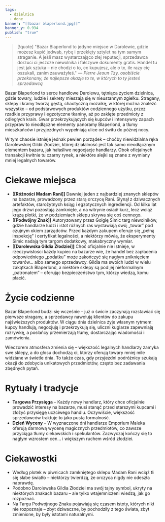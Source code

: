 ```yaml
---
tags:
  - dzielnica
  - done
banner: "[[bazar blaperlond.jpg]]"
banner_y: 0.934
publish: "true"
---
```

>[!quote] "Bazar Blaperlond to jedyne miejsce w Darolewie, gdzie możesz kupić jedwab, rybę i przeklęty sztylet na tym samym straganie. A jeśli masz wystarczająco złej reputacji, sprzedawca dorzuci ci jeszcze niewolnika i fałszywe dokumenty gratis. Handel tu jest jak sztuka – nie chodzi o to, co kupujesz, ale o to, ile razy cię oszukali, zanim zauważyłeś."
>— _Pierre Jeoun Tzy, osobiście przekonany, że najlepsze okazje to te, w których to ty jesteś sprzedawcą_

Bazar Blaperlond to serce handlowe Darolewu, tętniąca życiem dzielnica, gdzie towary, ludzie i sekrety mieszają się w nieustannym zgiełku. Stragany, sklepy i kramy tworzą gęstą, chaotyczną mozaikę, w której można znaleźć wszystko – od podstawowych produktów codziennego użytku, przez rzadkie przyprawy i egzotyczne tkaniny, aż po zaklęte przedmioty z odległych krain. Gwar przekrzykujących się kupców i intensywny zapach przypraw to nieodłączne elementy panoramy Blaperlond, a tłumy mieszkańców i przyjezdnych wypełniają ulice od świtu do późnej nocy.

W tym chaosie istnieje jednak pewien porządek – choćby niewidzialna ręka Darolewskiej Gildii Złodziei, której działalność jest tak samo nieodłącznym elementem bazaru, jak hałaśliwe negocjacje handlarzy. Obok oficjalnych transakcji kwitnie tu czarny rynek, a niektóre alejki są znane z wymiany mniej legalnych towarów.
# **Ciekawe miejsca**
- **[[Różności Madam Rani]]** 
	Dawniej jeden z najbardziej znanych sklepów na bazarze, prowadzony przez starą orczycę Rani. Słynął z dziwacznych artefaktów, starożytnych ksiąg i egzotycznych ingrediencji. Od kilku lat jego drzwi pozostają zamknięte, a na witrynie osiadł kurz, lecz wciąż krążą plotki, że w podziemiach sklepu skrywa się coś cennego.
- **[[Podwójny Znak]]**
	Autoryzowany przez Golgię Simic targ niewolników, gdzie handlarze ludzi i istot różnych ras wystawiają swój „towar” pod czujnym okiem zarządców. Przed każdym zakupem oferuje się „pełną inspekcję” i certyfikat legalności, a niektórzy mówią, że eksperymenty Simic nadają tym targom dodatkowy, makabryczny wymiar.
- **[[Darolewska Gildia Złodziei]]**
	Choć oficjalnie nie istnieje, w rzeczywistości każdy kupiec na bazarze wie, że handel bez zapłacenia odpowiedniego „podatku” może zakończyć się nagłym zniknięciem towarów… albo samego sprzedawcy. Gildia ma swoich ludzi w wielu zakątkach Blaperlond, a niektóre sklepy są pod jej nieformalnym „patronatem” – oferując bezpieczeństwo tym, którzy wiedzą, komu płacić.
# **Życie codzienne**
Bazar Blaperlond budzi się wcześnie – już o świcie zaczynają rozstawiać się pierwsze stragany, a sprzedawcy nawołują klientów do zakupu najświeższych produktów. W ciągu dnia dzielnica żyje własnym rytmem: kupcy handlują, negocjują i przekrzykują się, uliczni kuglarze zapewniają rozrywkę, a posłańcy przemierzają tłumy, dostarczając wiadomości i zamówienia.

Wieczorem atmosfera zmienia się – większość legalnych handlarzy zamyka swe sklepy, a do głosu dochodzą ci, którzy oferują towary mniej mile widziane w świetle dnia. To także czas, gdy przyjezdni podróżnicy szukają okazji do zdobycia unikatowych przedmiotów, często bez zadawania zbędnych pytań.
# **Rytuały i tradycje**
- **Targowa Przysięga** – Każdy nowy handlarz, który chce oficjalnie prowadzić interesy na bazarze, musi stanąć przed starszymi kupcami i złożyć przysięgę uczciwego handlu. Oczywiście, większość sprzedawców traktuje to jako pustą formalność.
- **Dzień Wyceny** – W wyznaczone dni handlarze Emporium Maleka oferują darmową wycenę magicznych przedmiotów, co zawsze przyciąga tłumy ciekawskich i spekulantów. Zazwyczaj kończy się to nagłym wzrostem cen… i większym ruchem wśród złodziei.
# **Ciekawostki**
- Według plotek w piwnicach zamkniętego sklepu Madam Rani wciąż tli się słabe światło – niektórzy twierdzą, że orczyca nigdy nie odeszła naprawdę.
- Podobno Darolewska Gildia Złodziei ma swój tajny symbol, ukryty na niektórych znakach bazaru – ale tylko wtajemniczeni wiedzą, jak go rozpoznać.
- Na Targu Podwójnego Znaku pojawiają się czasem istoty, których nikt nie rozpoznaje – zbyt dziwaczne, by pochodziły z tego świata, zbyt zmienione, by były istotami naturalnymi.